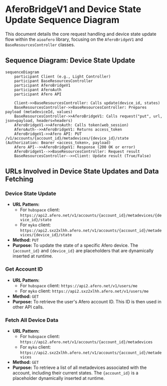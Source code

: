 # AferoBridgeV1 and Device State Update Sequence Diagram

This document details the core request handling and device state update flow within the `aioafero` library, focusing on the `AferoBridgeV1` and `BaseResourcesController` classes.

## Sequence Diagram: Device State Update

```mermaid
sequenceDiagram
    participant Client (e.g., Light Controller)
    participant BaseResourcesController
    participant AferoBridgeV1
    participant AferoAuth
    participant Afero API

    Client->>BaseResourcesController: Calls update(device_id, states)
    BaseResourcesController->>BaseResourcesController: Prepares payload (metadeviceId, values)
    BaseResourcesController->>AferoBridgeV1: Calls request("put", url, json=payload, headers=headers)
    AferoBridgeV1->>AferoAuth: Calls token(web_session)
    AferoAuth-->>AferoBridgeV1: Returns access_token
    AferoBridgeV1->>Afero API: PUT /v1/accounts/{account_id}/metadevices/{device_id}/state (Authorization: Bearer <access_token>, payload)
    Afero API-->>AferoBridgeV1: Response (200 OK or error)
    AferoBridgeV1-->>BaseResourcesController: Request result
    BaseResourcesController-->>Client: Update result (True/False)
```

## URLs Involved in Device State Updates and Data Fetching

### Device State Update

*   **URL Pattern:**
    *   For `hubspace` client: `https://api2.afero.net/v1/accounts/{account_id}/metadevices/{device_id}/state`
    *   For `myko` client: `https://api2.sxz2xlhh.afero.net/v1/accounts/{account_id}/metadevices/{device_id}/state`
*   **Method:** `PUT`
*   **Purpose:** To update the state of a specific Afero device. The `{account_id}` and `{device_id}` are placeholders that are dynamically inserted at runtime.

### Get Account ID

*   **URL Pattern:**
    *   For `hubspace` client: `https://api2.afero.net/v1/users/me`
    *   For `myko` client: `https://api2.sxz2xlhh.afero.net/v1/users/me`
*   **Method:** `GET`
*   **Purpose:** To retrieve the user's Afero account ID. This ID is then used in other API calls.

### Fetch All Device Data

*   **URL Pattern:**
    *   For `hubspace` client: `https://api2.afero.net/v1/accounts/{account_id}/metadevices`
    *   For `myko` client: `https://api2.sxz2xlhh.afero.net/v1/accounts/{account_id}/metadevices`
*   **Method:** `GET`
*   **Purpose:** To retrieve a list of all metadevices associated with the account, including their current states. The `{account_id}` is a placeholder dynamically inserted at runtime.

